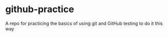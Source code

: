 # github-practice
A repo for practicing the basics of using git and GitHub
testing to do it this way